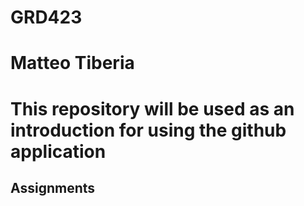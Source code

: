 # GRD423
<h1> Matteo Tiberia
<h1> This repository will be used as an introduction for using the github application
 <h2> Assignments
  
